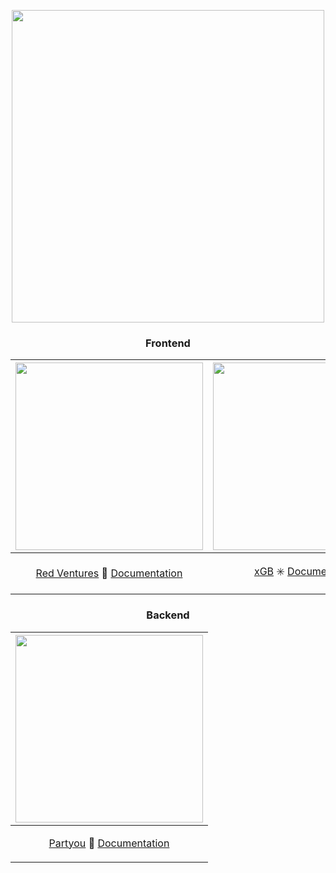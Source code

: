 <p align="center">
<img src="https://user-images.githubusercontent.com/46378210/75095204-53928c80-5571-11ea-9638-61e5a0d25f8c.png" width="500"/>
</p>

<h3 align="center">Frontend</h3> 

|<img src="https://user-images.githubusercontent.com/46378210/83567271-b6dc7500-a4f7-11ea-82d4-79d3fcead8f5.png" width="300"/>|<img src="https://user-images.githubusercontent.com/46378210/83567273-b8a63880-a4f7-11ea-968f-99216f95bd68.png" width="300"/>|
|------|------|
|<p align="center">[Red Ventures](https://www.redventures.com/) :leaves: [Documentation](https://github.com/Diana-ops/selectiveProcesses-lisf-of-projects/tree/master/red-venturess)</p>|<p align="center">[xGB](https://xgb.com.br/) :eight_spoked_asterisk: [Documentation](https://github.com/Diana-ops/selectiveProcesses-lisf-of-projects/tree/master/xgb)</p>|

<h3 align="center"> Backend</h3> 

|<img src="https://user-images.githubusercontent.com/46378210/83571155-a4653a00-a4fd-11ea-9eb7-d1d4696fc3b9.png" width="300"/>|
|------|
|<p align="center">[Partyou](https://partyou.com.br/) :bust_in_silhouette: [Documentation](https://github.com/Diana-ops/desafio-partyou)</p>|
